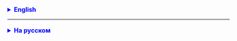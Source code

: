 <details style="margin-top: 16px">
  <summary style="cursor: pointer; color: blue;"><b>English</b></summary>



</details>

<hr>

<details style="margin-top: 16px">
  <summary style="cursor: pointer; color: blue;"><b>На русском</b></summary>

- В проекте Game21 написать сортировку карт в руке игрока. Карты должны быть сортированы по полю масть и значение.
- Написать графический интерфейс для игры.
    - Требования к интерфейсу смотрите в разделе теория пункт 4,5

</details>
